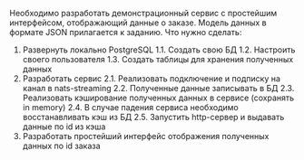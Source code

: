 Необходимо разработать демонстрационный сервис с простейшим интерфейсом, отображающий данные о заказе. Модель данных в формате JSON прилагается к заданию.
Что нужно сделать:
1. Развернуть локально PostgreSQL
   1.1. Создать свою БД
   1.2. Настроить своего пользователя
   1.3. Создать таблицы для хранения полученных данных
2. Разработать сервис
   2.1. Реализовать подключение и подписку на канал в nats-streaming
   2.2. Полученные данные записывать в БД
   2.3. Реализовать кэширование полученных данных в сервисе (сохранять in memory)
   2.4. В случае падения сервиса необходимо восстанавливать кэш из БД
   2.5. Запустить http-сервер и выдавать данные по id из кэша
3. Разработать простейший интерфейс отображения полученных данных по id заказа
